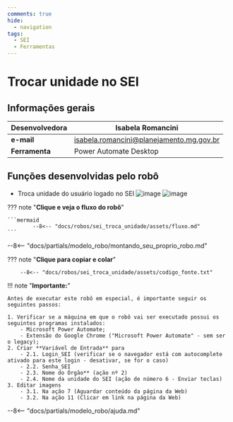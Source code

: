 ```yaml
---
comments: true
hide:
  - navigation
tags:
  - SEI
  - Ferramentas
---
```


# Trocar unidade no SEI


## Informações gerais

| **Desenvolvedora**| Isabela Romancini  |
| ----------- | ------------------------------------ |
| **e-mail**       | isabela.romancini@planejamento.mg.gov.br|
| **Ferramenta**    | Power Automate Desktop |

## Funções desenvolvidas pelo robô

- Troca unidade do usuário logado no SEI
![image](https://github.com/automatiza-mg/automatizacoes/assets/52294411/16f7c9a8-79b1-496d-ad5b-b79948fd6a22)
![image](https://github.com/automatiza-mg/automatizacoes/assets/52294411/6ab52b83-9fee-4e76-aa4d-8babbb0063ab)

??? note "**Clique e veja o fluxo do robô**"

    ```mermaid
            --8<-- "docs/robos/sei_troca_unidade/assets/fluxo.md"
    ```

--8<-- "docs/partials/modelo_robo/montando_seu_proprio_robo.md"

??? note "**Clique para copiar e colar**"

        --8<-- "docs/robos/sei_troca_unidade/assets/codigo_fonte.txt"

!!! note "**Importante:**"

    Antes de executar este robô em especial, é importante seguir os seguintes passos:

    1. Verificar se a máquina em que o robô vai ser executado possui os seguintes programas instalados:
        - Microsoft Power Automate;
        - Extensão do Google Chrome ("Microsoft Power Automate" - sem ser o legacy);
    2. Criar **Variável de Entrada** para
        - 2.1. Login_SEI (verificar se o navegador está com autocomplete ativado para este login - desativar, se for o caso)
        - 2.2. Senha_SEI
        - 2.3. Nome do Órgão** (ação nº 2)
        - 2.4. Nome da unidade do SEI (ação de número 6 - Enviar teclas)
    3. Editar imagens 
        - 3.1. Na ação 7 (Aguardar conteúdo da página da Web)
        - 3.2. Na ação 11 (Clicar em link na página da Web) 


--8<-- "docs/partials/modelo_robo/ajuda.md"
